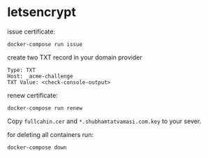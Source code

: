 # letsencrypt

issue certificate:
```
docker-compose run issue
```

create two TXT record in your domain provider
```
Type: TXT
Host: _acme-challenge
TXT Value: <check-console-output>
```

renew certificate:
```
docker-compose run renew
```

Copy `fullcahin.cer` and `*.shubhamtatvamasi.com.key` to your sever.

for deleting all containers run:
```
docker-compose down
```
